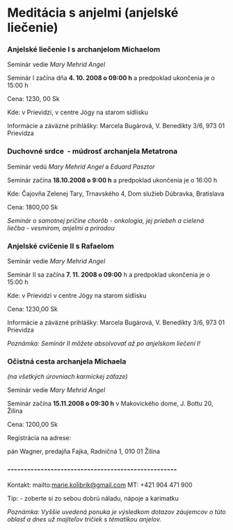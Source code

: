 Meditácia s anjelmi (anjelské liečenie)
=======================================

### Anjelské liečenie I s archanjelom Michaelom

Seminár vedie *Mary Mehrid Angel*

Seminár I začína dňa **4. 10. 2008 o 09:00 h** a predpoklad ukončenia je o 15:00
h

Cena: 1230, 00 Sk

Kde: v Prievidzi, v centre Jógy na starom sídlisku

Informácie a záväzné prihlášky: Marcela Bugárová, V. Benedikty 3/6, 973 01
Prievidza

### Duchovné srdce  - múdrosť archanjela Metatrona

Seminár vedú *Mary Mehrid Angel* a *Eduard Pasztor*

Seminár začína **18.10.2008 o 9:00 h** a predpoklad ukončenia je o 16:00 h

Kde: Čajovňa Zelenej Tary, Trnavského 4, Dom služieb Dúbravka, Bratislava

Cena: 1800,00 Sk

*Seminár o samotnej príčine chorôb - onkologia, jej priebeh a cielená liečba -
vesmírom, anjelmi a prírodou*

### Anjelské cvičenie II s Rafaelom

Seminár vedie *Mary Mehrid Angel*

Seminár II sa začína **7. 11. 2008 o 09:00** h a predpoklad ukončenia je o 15:00
h

Kde: v Prievidzi v centre Jógy na starom sídlisku

Cena: 1230,00 Sk

Informácie a záväzné prihlášky: Marcela Bugárová, V. Benedikty 3/6, 973 01
Prievidza

*Poznámka: Seminár II môžete absolvovať až po anjelskom liečení I!*

### Očistná cesta archanjela Michaela

*(na všetkých úrovniach karmickej záťaze)*

Seminár vedie *Mary Mehrid Angel*

Seminár začína **15.11.2008 o 09:30 h** v Makovického dome, J. Bottu 20, Žilina

Cena: 1200,00 Sk

Registrácia na adrese:

pán Wagner, predajňa Fajka, Radničná 1, 010 01 Žilina

### ---------------------------------------------------

Kontakt:   mailto:marie.kolibrik@gmail.com   MT: +421 904 471 900

Tip:   - zoberte si zo sebou dobrú náladu, nápoje a karimatku

*Poznámka:   Vyššie uvedená ponuka je výsledkom dotazov záujemcov o túto oblasť
a dnes už majiteľov tričiek s tématikou anjelov.*

